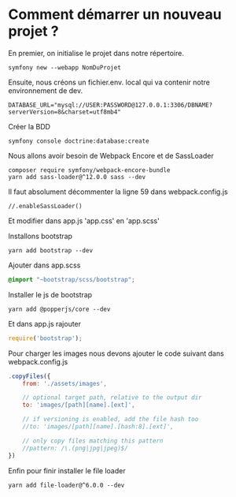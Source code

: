 # Comment démarrer un nouveau projet ?

En premier, on initialise le projet dans notre répertoire.
```
symfony new --webapp NomDuProjet
```
Ensuite, nous créons un fichier.env. local qui va contenir notre environnement de dev.
```
DATABASE_URL="mysql://USER:PASSWORD@127.0.0.1:3306/DBNAME?serverVersion=8&charset=utf8mb4"
```
Créer la BDD
```
symfony console doctrine:database:create
```
Nous allons avoir besoin de Webpack Encore et de SassLoader
```
composer require symfony/webpack-encore-bundle
yarn add sass-loader@^12.0.0 sass --dev
```
Il faut absolument décommenter la ligne 59 dans webpack.config.js
```
//.enableSassLoader()
```
Et modifier dans app.js 'app.css' en 'app.scss'

Installons bootstrap
```
yarn add bootstrap --dev
```
Ajouter dans app.scss
```scss
@import "~bootstrap/scss/bootstrap";
```
Installer le js de bootstrap
```
yarn add @popperjs/core --dev
```
Et dans app.js rajouter
```js
require('bootstrap');
```
Pour charger les images nous devons ajouter le code suivant dans webpack.config.js
```js
.copyFiles({
    from: './assets/images',

    // optional target path, relative to the output dir
    to: 'images/[path][name].[ext]',

    // if versioning is enabled, add the file hash too
    //to: 'images/[path][name].[hash:8].[ext]',

    // only copy files matching this pattern
    //pattern: /\.(png|jpg|jpeg)$/
})
```
Enfin pour finir installer le file loader
```
yarn add file-loader@^6.0.0 --dev
```
